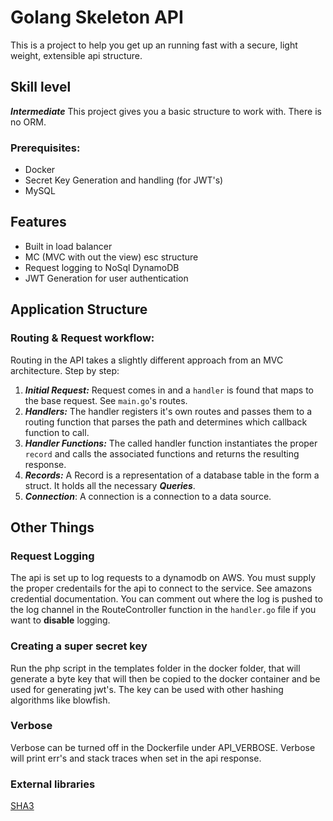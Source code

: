 # Golang Skeleton API
This is a project to help you get up an running fast with a secure, light weight, extensible api structure.

## Skill level
***Intermediate***
This project gives you a basic structure to work with. There is no ORM.
### Prerequisites:
- Docker
- Secret Key Generation and handling (for JWT's)
- MySQL

## Features
- Built in load balancer
- MC (MVC with out the view) esc structure
- Request logging to NoSql DynamoDB
- JWT Generation for user authentication


## Application Structure
### Routing & Request workflow:
Routing in the API takes a slightly different approach from an MVC architecture.
Step by step:
1. ***Initial Request:*** Request comes in and a `handler` is found that maps to the base request. See `main.go`'s routes.
2. ***Handlers:*** The handler registers it's own routes and passes them to a routing function that parses the path and 
determines which callback function to call.
3. ***Handler Functions:*** The called handler function instantiates the proper `record` and calls the associated functions and returns the resulting response.
4. ***Records:*** A Record is a representation of a database table in the form a struct. It holds all the necessary ***Queries***.
6. ***Connection***: A connection is a connection to a data source.

## Other Things
### Request Logging
The api is set up to log requests to a dynamodb on AWS. You must supply the proper credentails for the api to connect to the service.
See amazons credential documentation. You can comment out where the log is pushed to the log channel in the RouteController 
function in the `handler.go` file if you want to **disable** logging.

### Creating a super secret key
Run the php script in the templates folder in the docker folder, that will generate a byte key that will then be copied to 
the docker container and be used for generating jwt's. The key can be used with other hashing algorithms like blowfish.

### Verbose
Verbose can be turned off in the Dockerfile under API_VERBOSE. Verbose will print err's and stack traces when set in the api response.
 
### External libraries
[SHA3](golang.org/x/crypto/sha3)
